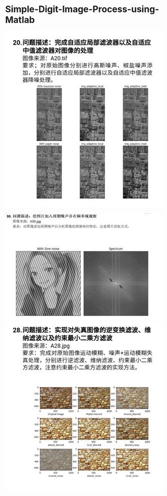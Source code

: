 # Simple-Digit-Image-Process-using-Matlab 

![Q20](./questions/Q20.jpg)

![Q30](./questions/Q30.jpg)![Q28](./questions/Q28.jpg)